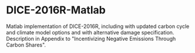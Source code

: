 # DICE-2016R-Matlab
Matlab implementation of DICE-2016R, including with updated carbon cycle and climate model options and with alternative damage specification.  Description in Appendix to "Incentivizing Negative Emissions Through Carbon Shares".
